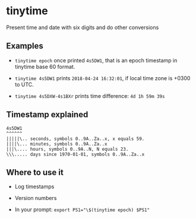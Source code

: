 # tinytime
Present time and date with six digits and do other conversions

Examples
--------

- ``tinytime epoch`` once printed ``4s5DW1``, that is an epoch timestamp in tinytime base 60 format.

- ``tinytime 4s5DW1`` prints ``2018-04-24 16:32:01``, if local time zone is +0300 to UTC.

- ``tinytime 4s5DXW-4s1BXr`` prints time difference: ``4d 1h 59m 39s``

Timestamp explained
-------------------

```
4s5DW1
^^^^^^
|||||\.. seconds, symbols 0..9A..Za..x, x equals 59.
||||\... minutes, symbols 0..9A..Za..x
|||\.... hours, symbols 0..9A..N, N equals 23.
\\\..... days since 1970-01-01, symbols 0..9A..Za..x
```

Where to use it
---------------

- Log timestamps

- Version numbers

- In your prompt: ``export PS1="\$(tinytime epoch) $PS1"``
